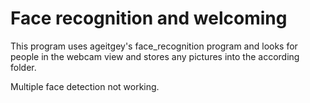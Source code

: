 # Face recognition and welcoming
This program uses ageitgey's face_recognition program and looks for people in the webcam view and stores any pictures into the according folder.

Multiple face detection not working.
  

